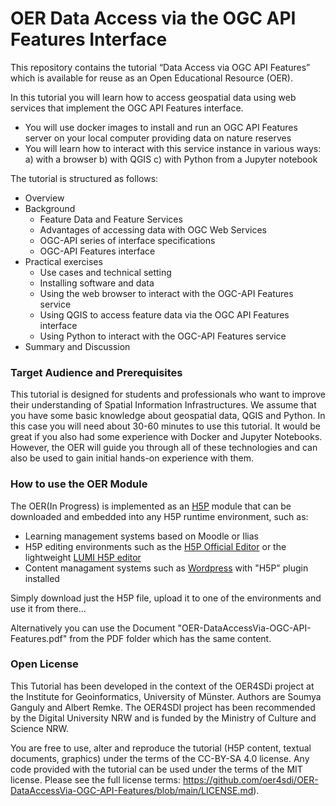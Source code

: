 # OER Data Access via the OGC API Features Interface

This repository contains the tutorial “Data Access via OGC API Features” which is available for reuse as an Open Educational Resource (OER). 

In this tutorial you will learn how to access geospatial data using web services that implement the OGC API Features interface. 
-	You will use docker images to install and run an OGC API Features server on your local computer providing data on nature reserves
-	You will learn how to interact with this service instance in various ways: a) with a browser b) with QGIS c) with Python from a Jupyter notebook

The tutorial is structured as follows: 
-	Overview 
-	Background
    - Feature Data and Feature Services
    - Advantages of accessing data with OGC Web Services
    - OGC-API series of interface specifications
    - OGC-API Features interface
-	Practical exercises
    - Use cases and technical setting
    - Installing software and data
    - Using the web browser to interact with the OGC-API Features service
    - Using QGIS to access feature data via the OGC API Features interface
    - Using Python to interact with the OGC-API Features service
-	Summary and Discussion

### Target Audience and Prerequisites

This tutorial is designed for students and professionals who want to improve their understanding of Spatial Information Infrastructures. We assume that you have some basic knowledge about geospatial data, QGIS and Python. In this case you will need about 30-60 minutes to use this tutorial.
It would be great if you also had some experience with Docker and Jupyter Notebooks. However, the OER will guide you through all of these technologies and can also be used to gain initial hands-on experience with them.

### How to use the OER Module

The OER(In Progress) is implemented as an [H5P](https://h5p.org/) module that can be downloaded and embedded into any H5P runtime environment, such as:
- Learning management systems based on Moodle or Ilias
- H5P editing environments such as the [H5P Official Editor](https://h5p.org/) or the lightweight [LUMI H5P editor](https://lumi.education/)
- Content managament systems such as [Wordpress](https://wordpress.com/) with "H5P" plugin installed

Simply download just the H5P file, upload it to one of the environments and use it from there...

Alternatively you can use the Document "OER-DataAccessVia-OGC-API-Features.pdf" from the PDF folder which has the same content.

### Open License

This Tutorial has been developed in the context of the OER4SDi project at the Institute for Geoinformatics, University of Münster. Authors are Soumya Ganguly and Albert Remke. The OER4SDI project has been recommended by the Digital University NRW and is funded by the Ministry of Culture and Science NRW.

You are free to use, alter and reproduce the tutorial (H5P content, textual documents, graphics) under the terms of the CC-BY-SA 4.0 license. Any code provided with the tutorial can be used under the terms of the MIT license. Please see the full license terms: https://github.com/oer4sdi/OER-DataAccessVia-OGC-API-Features/blob/main/LICENSE.md).

